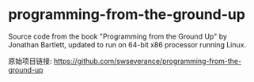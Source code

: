 # programming-from-the-ground-up

Source code from the book "Programming from the Ground Up" by Jonathan Bartlett, updated to run on 64-bit x86 processor running Linux.

原始项目链接: <https://github.com/swseverance/programming-from-the-ground-up>
